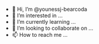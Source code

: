 - 👋 Hi, I’m @younessj-bearcoda
- 👀 I’m interested in ...
- 🌱 I’m currently learning ...
- 💞️ I’m looking to collaborate on ...
- 📫 How to reach me ...

<!---
younessj-bearcoda/younessj-bearcoda is a ✨ special ✨ repository because its `README.md` (this file) appears on your GitHub profile.
You can click the Preview link to take a look at your changes.
--->
